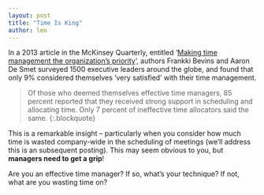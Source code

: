 ```yaml
---
layout: post
title: "Time Is King"
author: leo
---
```


In a 2013 article in the McKinsey Quarterly, entitled ‘[Making time management
the organization’s priority](http://www.mckinsey.com/insights/organization/making_time_management_the_organizations_priority)‘, authors Frankki Bevins and Aaron De Smet surveyed
1500 executive leaders around the globe, and found that only 9% considered
themselves ‘very satisfied’ with their time management.

> Of those who deemed themselves effective time managers, 85 percent reported
> that they received strong support in scheduling and allocating time. Only 7
> percent of ineffective time allocators said the same.
{:.blockquote}

This is a remarkable insight – particularly when you consider how much time is
wasted company-wide in the scheduling of meetings (we’ll address this is an
subsequent posting). This may seem obvious to you, but **managers need to get a
grip**!

Are you an effective time manager? If so, what’s your technique? If not, what
are you wasting time on?
